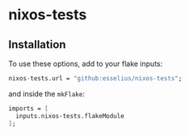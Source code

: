# nixos-tests

## Installation

To use these options, add to your flake inputs:

```nix
nixos-tests.url = "github:esselius/nixos-tests";
```

and inside the `mkFlake`:

```nix
imports = [
  inputs.nixos-tests.flakeModule
];
```